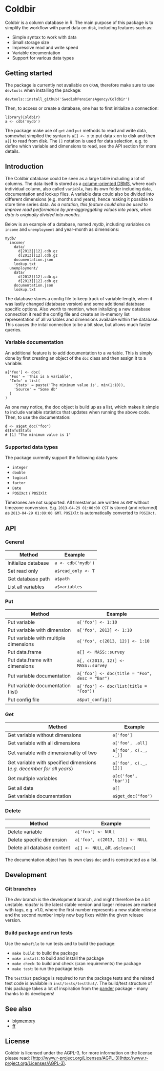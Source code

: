 # Coldbir

Coldbir is a column database in R. The main purpose of this package is to simplify the workflow with panel data on disk, including features such as:

- Simple syntax to work with data
- Small storage size
- Impressive read and write speed
- Variable documentation
- Support for various data types

## Getting started

The package is currently not available on `CRAN`, therefore make sure to use `devtools` when installing the package:

    devtools::install_github('SwedishPensionsAgency/Coldbir')

Then, to access or create a database, one has to first initialize a connection:

    library(Coldbir)
    a <- cdb('mydb')
    
The package make use of `get` and `put` methods to read and write data, somewhat simplied the syntax is `a[] <- x` to put data `x` on to disk and then `a[]` to read from disk. The `[]` notation is used for data selection, e.g. to define which variable and dimensions to read, see the API section for more details.

## Introduction

The Coldbir database could be seen as a large table including a lot of columns. The data itself is stored as a [column-oriented DBMS](http://en.wikipedia.org/wiki/Column-oriented_DBMS), where each individual column, also called `variable`, has its own folder including data, documentation and lookup files. A variable data could also be divided into different dimensions (e.g. months and years), hence making it possible to store time series data. *As a notation, this feature could also be used to improve read performance by pre-aggreggating values into years, when data is originally divided into months.*

Below is an example of a database, named *mydb*, including variables on `income` and `unemployment` and year-month as dimensions:

    mydb/
      income/
        data/
          d[2012][12].cdb.gz
          d[2013][12].cdb.gz
        documentation.json
        lookup.txt
      unemployment/
        data/
          d[2012][12].cdb.gz
          d[2013][12].cdb.gz
        documentation.json
        lookup.txt

The database stores a config file to keep track of variable length, when it was lastly changed (database version) and some additional database specific options. Also worth to mention, when initalizing a new database connection it read the config file and create an in-memory list representation of all variables and dimensions available within the database. This causes the inital connection to be a bit slow, but allows much faster queries.

### Variable documentation

An additional feature is to add documentation to a variable. This is simply done by first creating an object of the `doc` class and then assign it to a variable:

    a['foo'] <- doc(
      'Foo' = 'This is a variable', 
      'Info' = list(
        'Stats' = paste('The minimum value is', min(1:10)),
        'Source' = "Some db"
      )
    )

As one may notice, the doc object is build up as a list, which makes it simple to include variable statistics that updates when running the above code. Then, to use the documentation:

    d <- a$get_doc("foo")
    d$Info$Stats
    # [1] "The minimum value is 1"

### Supported data types

The package currently support the following data types:

- `integer`
- `double`
- `logical`
- `factor`
- `Date`
- `POSIXct` / `POSIXlt`

Timezones are not supported. All timestamps are written as `GMT` without timezone conversion. E.g. `2013-04-29 01:00:00 CST` is stored (and returned) as `2013-04-29 01:00:00 GMT`. `POSIXlt` is automatically converted to `POSIXct`.

## API

### General

Method                                  | Example
--------------------------------------- | -------------
Initialize database                     | `a <- cdb('mydb')`
Set read only                           | `a$read_only <- T`
Get database path                       | `a$path`
List all variables                      | `a$variables`

### Put

Method                                  | Example
--------------------------------------- | -------------
Put variable                            | `a['foo'] <- 1:10`
Put variable with dimension             | `a['foo', 2013] <- 1:10`
Put variable with multiple dimensions   | `a['foo', c(2013, 12)] <- 1:10`
Put data.frame                          | `a[] <- MASS::survey`
Put data.frame with dimensions          | `a[, c(2013, 12)] <- MASS::survey`
Put variable documentation              | `a['foo'] <- doc(title = "Foo", desc = "Bar")`
Put variable documentation (list)       | `a['foo'] <- doc(list(title = "Foo"))`
Put config file                         | `a$put_config()`

### Get

Method                                  | Example
--------------------------------------- | -------------
Get variable without dimensions         | `a['foo']`
Get variable with all dimensions        | `a['foo', .all]`
Get variable with dimensionality of two | `a['foo', c(._, ._)]`
Get variable with specified dimensions (*e.g. december for all years*) | `a['foo', c(._, 12)]`
Get multiple variables                  | `a[c('foo', 'bar')]`
Get all data                            | `a[]`
Get variable documentation              | `a$get_doc("foo")`

### Delete

Method                                  | Example
--------------------------------------- | -------------
Delete variable                         | `a['foo'] <- NULL`
Delete specific dimension               | `a['foo', c(2013, 12)] <- NULL`
Delete all database content             | `a[] <- NULL`, alt. `a$clean()`

The documentation object has its own class `doc` and is constructed as a list.

## Development

### Git branches

The *dev* branch is the development branch, and might therefore be a bit unstable. *master* is the latest stable version and larger releases are marked with tags, e.g. v1.0, where the first number represents a new stable release and the second number imply new bug fixes within the given release version.

### Build package and run tests

Use the `makefile` to run tests and to build the package:

- `make build`: to build the package
- `make install`: to build and install the package
- `make check`: to build and check (cran requirements) the package
- `make test`: to run the package tests

The `testthat` package is required to run the package tests and the related test code is available in `inst/tests/testthat/`. The build/test structure of this package takes a lot of inspiration from the [pander](https://github.com/Rapporter/pander) package - many thanks to its developers!

## See also

- [bigmemory](http://www.bigmemory.org/)
- [ff](http://ff.r-forge.r-project.org/)

## License

Coldbir is licensed under the AGPL-3, for more information on the license please read: [http://www.r-project.org/Licenses/AGPL-3](http://www.r-project.org/Licenses/AGPL-3).
